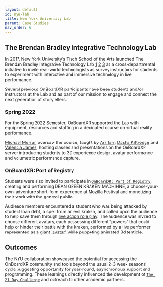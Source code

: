 ```yaml
---
layout: default
id: nyu-lab
title: New York University Lab
parent: Case Studies
nav_order: 6
---
```


## The Brendan Bradley Integrative Technology Lab

In 2017, New York University’s Tisch School of the Arts launched The Brendan Bradley Integrative Technology Lab [1](https://playbill.com/article/could-nyu-have-the-solution-to-produce-distance-theatre-during-quarantine-and-beyond) [2](https://www.americantheatre.org/2020/05/18/vr-theatre-doesnt-seem-so-distant-anymore/) [3](https://tisch.nyu.edu/drama/news/brendan-bradley-innovation-lab-creates-space-for-collaboration-a) as a cross-departmental initiative to invite real-world technologists as survey instructors for students to experiment with interactive and immersive technology in live performance. 

Several previous OnBoardXR participants have been students and/or instructors at the Lab and as part of our mission to engage and connect the next generation of storytellers. 

### Spring 2022
For the Spring 2022 Semester, OnBoardXR supported the Lab with equipment, resources and staffing in a dedicated course on virtual reality performance. 

[Michael Morran]() oversaw the course, taught by [Ari Tarr](), [Dasha Kittredge]() and [Valencia James](), hosting classes and presentations on the OnBoardXR server introducing students to 3D experience design, avatar performance and volumetric performance capture. 

### OnBoardXR: Port of Registry

Students were also invited to participate in [`OnBoardXR: Port of Registry`](), creating and performing DEAN GREEN KRAKEN MACHIHNE, a choose-your-own-adventure short-form experience at Mozilla Festival and monetizing their work with the general public. 

Audience members encountered a student who was being attacked by student loan debt, a spell from an evil kraken, and called upon the audience to help save them through [live action role play](https://en.wikipedia.org/wiki/Live_action_role-playing_game). The audience was invited to choose different avatars, each possessing different "powers" that could help or hinder their battle with the kraken, performed by a live performer represented as a giant ['avatar']() while puppeting animated 3d tenticle.

## Outcomes
The NYU collaboration showcased the potential for accessing the OnBoardXR community and tools beyond the usual 2-3 week seasonal cycle suggesting opportunity for year-round, asynchronous support and programming. These learnings directly influenced the development of [`The 21 Day Challenge`]() and outreach to other academic partners.  
